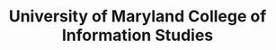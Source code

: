 ---
layout: repo
title: "University of Maryland College of Information Studies"
id: 1886
permalink: repos/1886/
---